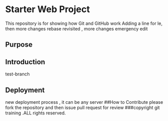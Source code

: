 # Starter Web Project

This repository is for showing how Git and GitHub work
Adding a line for le, then more changes
rebase revisited , more changes emergency edit
## Purpose

## Introduction
test-branch

## Deployment

new deployment process , it can be any server
##How to Contribute
please fork the repository and then issue pull request for review
###copyright
git training .ALL rights reserved.
